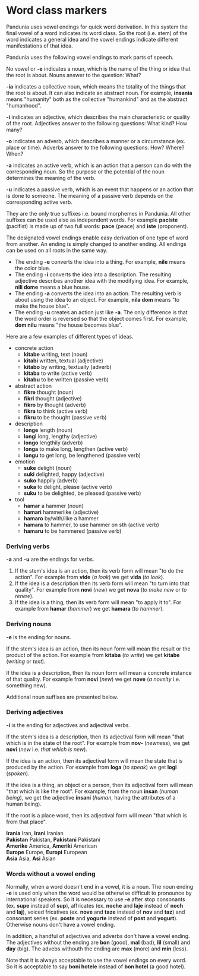 # Word class markers

Pandunia uses vowel endings for quick word derivation.
In this system the final vowel of a word indicates its word class.
So the root (i.e. stem) of the word indicates a general idea
and the vowel endings indicate different manifestations of that idea.

Pandunia uses the following vowel endings to mark parts of speech.

No vowel or **-e** indicates a noun,
which is the name of the thing or idea that the root is about.
Nouns answer to the question: What?

**-ia** indicates a collective noun,
which means the totality of the things that the root is about.
It can also indicate an abstract noun.
For example,
**insania**
means "humanity" both as the collective "humankind" and as the abstract "humanhood".

**-i** indicates an adjective,
which describes the main characteristic or quality of the root.
Adjectives answer to the following questions: What kind? How many?

**-o** indicates an adverb,
which describes a manner or a circumstance (ex. place or time).
Adverbs answer to the following questions: How? Where? When?

**-a** indicates an active verb,
which is an action that a person can do with the corresponding noun.
So the purpose or the potential of the noun determines the meaning of the verb.

**-u** indicates a passive verb,
which is an event that happens or an action that is done to someone.
The meaning of a passive verb depends on the corresponding active verb.

They are the only true suffixes i.e. bound morphemes in Pandunia.
All other suffixes can be used also as independent words.
For example **paciste** (pacifist) is made up of two full words:
**pace** (peace) and **iste** (proponent).

The designated vowel endings enable easy derivation of one type of word from another.
An ending is simply changed to another ending.
All endings can be used on all roots in the same way.

- The ending **-e** converts the idea into a thing.
  For example, **nile** means the color blue.
- The ending **-i** converts the idea into a description.
  The resulting adjective describes another idea with the modifying idea.
  For example, **nili dome** means a blue house.
- The ending **-a** converts the idea into an action.
  The resulting verb is about using the idea to an object.
  For example, **nila dom** means "to make the house blue".
- The ending **-u** creates an action just like **-a**.
  The only difference is that the word order is reversed so that the object comes first.
  For example, **dom nilu** means "the house becomes blue".

Here are a few examples of different types of ideas.

- concrete action
    - **kitabe**
      writing, text (noun)
    - **kitabi**
      written, textual (adjective)
    - **kitabo**
      by writing, textually (adverb)
    - **kitaba**
      to write (active verb)
    - **kitabu**
      to be written (passive verb)
- abstract action
    - **fikre**
      thought (noun)
    - **fikri**
      thought (adjective)
    - **fikro**
      by thought (adverb)
    - **fikra**
      to think (active verb)
    - **fikru**
      to be thought (passive verb)
- description
    - **longe**
      length (noun)
    - **longi**
      long, lengthy (adjective)
    - **longo**
      lengthily (adverb)
    - **longa**
      to make long, lengthen (active verb)
    - **longu**
      to get long, be lengthened (passive verb)
- emotion
    - **suke**
      delight (noun)
    - **suki**
      delighted, happy (adjective)
    - **suko**
      happily (adverb)
    - **suka**
      to delight, please (active verb)
    - **suku**
      to be delighted, be pleased (passive verb)
- tool
    - **hamar**
      a hammer (noun)
    - **hamari**
      hammerlike (adjective)
    - **hamaro**
      by/with/like a hammer
    - **hamara**
      to hammer, to use hammer on sth (active verb)
    - **hamaru**
      to be hammered (passive verb)


### Deriving verbs

**-a** and **-u** are the endings for verbs.

1. If the stem's idea is an action, then its verb form will mean "to do the action".
   For example from **vide** (_a look_) we get **vida** (_to look_).
2. If the idea is a description then its verb form will mean "to turn into that quality".
   For example from **novi** (_new_) we get **nova** (_to make new_ or _to renew_).
3. If the idea is a thing, then its verb form will mean "to apply it to".
   For example from **hamar** (_hammer_) we get **hamara** (_to hammer_).


### Deriving nouns

**-e** is the ending for nouns.

If the stem's idea is an action, then its noun form will mean the result or the product of the action.
For example from **kitaba** (_to write_) we get **kitabe** (_writing_ or _text_).

If the idea is a description, then its noun form will mean a concrete instance of that quality.
For example from **novi** (_new_) we get **nove** (_a novelty_ i.e. something new).

Additional noun suffixes are presented below.

### Deriving adjectives

**-i** is the ending for adjectives and adjectival verbs.

If the stem's idea is a description, then its adjectival form will mean "that which is in the state of the root".
For example from **nov-** (_newness_), we get **novi** (_new_ i.e. _that which is new_).

If the idea is an action, then its adjectival form will mean the state that is produced by the action.
For example from **loga** (_to speak_) we get **logi** (_spoken_).

If the idea is a thing, an object or a person, then its adjectival form will mean "that which is like the root".
For example, from the noun **insan** (_human being_), we get the adjective **insani** (_human_, having the attributes of a human being).

If the root is a place word, then its adjectival form will mean "that which is from that place".

**Irania** Iran, **Irani** Iranian  
**Pakistan** Pakistan, **Pakistani** Pakistani  
**Amerike** America, **Ameriki** American  
**Europe** Europe, **Europi** European  
**Asia** Asia, **Asi** Asian


### Words without a vowel ending

Normally, when a word doesn't end in a vowel, it is a noun.
The noun ending **-e** is used only when the word would be otherwise difficult to pronounce by international speakers.
So it is necessary to use **-e** after stop consonants (ex. **supe** instead of **sup**),
affricates (ex. **noche** and **laje** instead of **noch** and **laj**),
voiced fricatives (ex. **nove** and **taze** instead of **nov** and **taz**)
and consonant series (ex. **poste** and **yogurte** instead of **post** and **yogurt**).
Otherwise nouns don't have a vowel ending.

In addition, a handful of adjectives and adverbs don't have a vowel ending.
The adjectives without the ending are **bon** (good), **mal** (bad), **lil** (small) and **day** (big).
The advebs withouth the ending are **max** (more) and **min** (less).

Note that it is always acceptable to use the vowel endings on every word.
So it is acceptable to say **boni hotele** instead of **bon hotel** (a good hotel).

